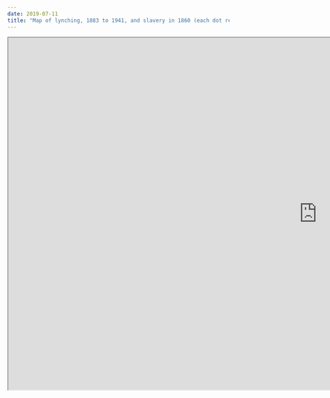 ```yaml
---
date: 2019-07-11
title: "Map of lynching, 1883 to 1941, and slavery in 1860 (each dot represents one black lynching victim)"
---
```


<iframe src="https://s3.amazonaws.com/davidrigbysociology/slave_lynchdot_map_02.html" width="1400px" height="800px"</iframe>

